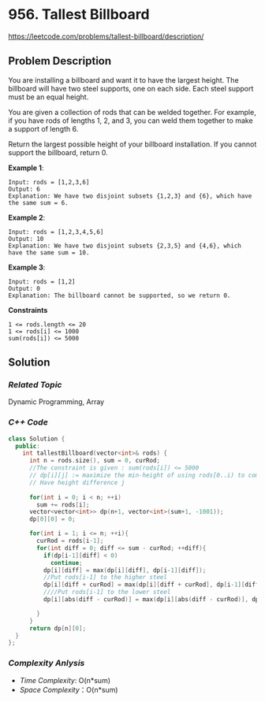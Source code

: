 # 956. Tallest Billboard
https://leetcode.com/problems/tallest-billboard/description/

## Problem Description

You are installing a billboard and want it to have the largest height. The billboard will have two steel supports, one on each side. Each steel support must be an equal height.

You are given a collection of rods that can be welded together. For example, if you have rods of lengths 1, 2, and 3, you can weld them together to make a support of length 6.

Return the largest possible height of your billboard installation. If you cannot support the billboard, return 0.


**Example 1**:
```
Input: rods = [1,2,3,6]
Output: 6
Explanation: We have two disjoint subsets {1,2,3} and {6}, which have the same sum = 6.
```
**Example 2**:
```
Input: rods = [1,2,3,4,5,6]
Output: 10
Explanation: We have two disjoint subsets {2,3,5} and {4,6}, which have the same sum = 10.
```
**Example 3**:
```
Input: rods = [1,2]
Output: 0
Explanation: The billboard cannot be supported, so we return 0.
```

**Constraints**
```
1 <= rods.length <= 20
1 <= rods[i] <= 1000
sum(rods[i]) <= 5000
```

## Solution

### _Related Topic_
   Dynamic Programming, Array

### _C++ Code_
```cpp
class Solution {
  public:
    int tallestBillboard(vector<int>& rods) {
      int n = rods.size(), sum = 0, curRod;
      //The constraint is given : sum(rods[i]) <= 5000
      // dp[i][j] := maximize the min-height of using rods[0..i) to compose two steels that
      // Have height difference j
      
      for(int i = 0; i < n; ++i)
        sum += rods[i];
      vector<vector<int>> dp(n+1, vector<int>(sum+1, -1001));
      dp[0][0] = 0;

      for(int i = 1; i <= n; ++i){
        curRod = rods[i-1];
        for(int diff = 0; diff <= sum - curRod; ++diff){
          if(dp[i-1][diff] < 0)
            continue;
          dp[i][diff] = max(dp[i][diff], dp[i-1][diff]);
          //Put rods[i-1] to the higher steel
          dp[i][diff + curRod] = max(dp[i][diff + curRod], dp[i-1][diff]);
          ////Put rods[i-1] to the lower steel
          dp[i][abs(diff - curRod)] = max(dp[i][abs(diff - curRod)], dp[i-1][diff] + min(diff, curRod));

        }
      }
      return dp[n][0];
  }
};
```

### _Complexity Anlysis_
- _Time Complexity_: O(n*sum)
- _Space Complexity_：O(n*sum)
